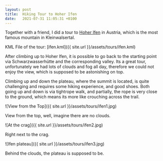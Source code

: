 ```yaml
---
layout: post
title:  Hiking Tour to Hoher Ifen
date:   2021-07-31 11:05:31 +0100
---
```


Together with a friend, I did a tour to [Hoher Ifen](https://en.wikipedia.org/wiki/Hoher_Ifen) in Austria, which is the most famous mountain in Kleinwalsertal.

KML File of the tour: [ifen.kml]({{ site.url }}/assets/tours/ifen.kml)

After climbing up to Hoher Ifen, it is possible to go back to the starting point via Schwarzwasserhütte and the corresponding valley. Its a great tour, unfortunately we had lots of clouds and fog all day, therefore we could not enjoy the view, which is supposed to be astonishing on top.

Climbing up and down the plateau, where the summit is located, is quite challenging and requires some hiking experience, and good shoes. Both going up and down is via tightrope walk, and partially, the rope is very close to the ground, which means its more like crouching across the trail.

![View from the Top]({{ site.url }}/assets/tours/ifen1.jpg)

View from the top, well, imagine there are no clouds.

![At the crag]({{ site.url }}/assets/tours/ifen2.jpg)

Right next to the crag.

![Ifen plateau]({{ site.url }}/assets/tours/ifen3.jpg)

Behind the clouds, the plateau is supposed to be.